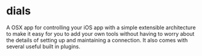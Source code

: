 # dials
A OSX app for controlling your iOS app with a simple extensible architecture to make it easy for you to add your own tools without having to worry about the details of setting up and maintaining a connection. It also comes with several useful built in plugins.

